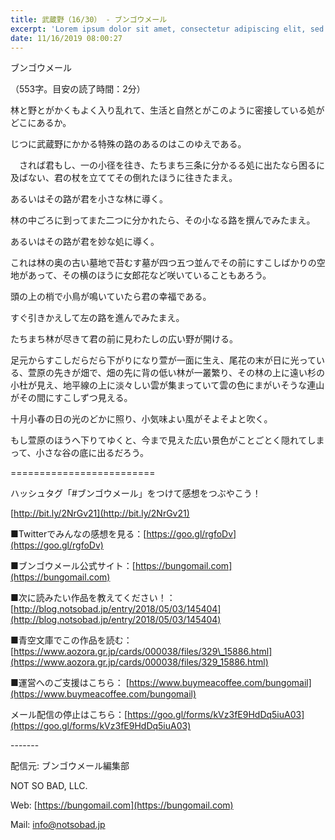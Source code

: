 ```yaml
---
title: 武蔵野（16/30） - ブンゴウメール
excerpt: 'Lorem ipsum dolor sit amet, consectetur adipiscing elit, sed do eiusmod tempor incididunt ut labore et dolore magna aliqua. Praesent elementum facilisis leo vel fringilla est ullamcorper eget. At imperdiet dui accumsan sit amet nulla facilisi morbi tempus.'
date: 11/16/2019 08:00:27
---
```


ブンゴウメール

（553字。目安の読了時間：2分）

林と野とがかくもよく入り乱れて、生活と自然とがこのように密接している処がどこにあるか。

じつに武蔵野にかかる特殊の路のあるのはこのゆえである。

　されば君もし、一の小径を往き、たちまち三条に分かるる処に出たなら困るに及ばない、君の杖を立ててその倒れたほうに往きたまえ。

あるいはその路が君を小さな林に導く。

林の中ごろに到ってまた二つに分かれたら、その小なる路を撰んでみたまえ。

あるいはその路が君を妙な処に導く。

これは林の奥の古い墓地で苔むす墓が四つ五つ並んでその前にすこしばかりの空地があって、その横のほうに女郎花など咲いていることもあろう。

頭の上の梢で小鳥が鳴いていたら君の幸福である。

すぐ引きかえして左の路を進んでみたまえ。

たちまち林が尽きて君の前に見わたしの広い野が開ける。

足元からすこしだらだら下がりになり萱が一面に生え、尾花の末が日に光っている、萱原の先きが畑で、畑の先に背の低い林が一叢繁り、その林の上に遠い杉の小杜が見え、地平線の上に淡々しい雲が集まっていて雲の色にまがいそうな連山がその間にすこしずつ見える。

十月小春の日の光のどかに照り、小気味よい風がそよそよと吹く。

もし萱原のほうへ下りてゆくと、今まで見えた広い景色がことごとく隠れてしまって、小さな谷の底に出るだろう。

\=========================

ハッシュタグ「#ブンゴウメール」をつけて感想をつぶやこう！　

[http://bit.ly/2NrGv21](http://bit.ly/2NrGv21)

■Twitterでみんなの感想を見る：[https://goo.gl/rgfoDv](https://goo.gl/rgfoDv)

■ブンゴウメール公式サイト：[https://bungomail.com](https://bungomail.com)

■次に読みたい作品を教えてください！：[http://blog.notsobad.jp/entry/2018/05/03/145404](http://blog.notsobad.jp/entry/2018/05/03/145404)

■青空文庫でこの作品を読む：[https://www.aozora.gr.jp/cards/000038/files/329\_15886.html](https://www.aozora.gr.jp/cards/000038/files/329_15886.html)

■運営へのご支援はこちら： [https://www.buymeacoffee.com/bungomail](https://www.buymeacoffee.com/bungomail)

メール配信の停止はこちら：[https://goo.gl/forms/kVz3fE9HdDq5iuA03](https://goo.gl/forms/kVz3fE9HdDq5iuA03)

\-------

配信元: ブンゴウメール編集部

NOT SO BAD, LLC.

Web: [https://bungomail.com](https://bungomail.com)

Mail: info@notsobad.jp